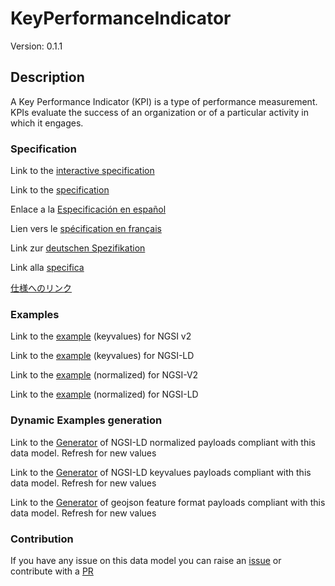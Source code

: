 # KeyPerformanceIndicator
Version: 0.1.1

## Description 

A Key Performance Indicator (KPI) is a type of performance measurement. KPIs evaluate the success of an organization or of a particular activity in which it engages.
### Specification

Link to the [interactive specification](https://swagger.lab.fiware.org/?url=https://smart-data-models.github.io/dataModel.KeyPerformanceIndicator/KeyPerformanceIndicator/swagger.yaml)

Link to the [specification](https://github.com/smart-data-models/dataModel.KeyPerformanceIndicator/blob/master/KeyPerformanceIndicator/doc/spec.md)

Enlace a la [Especificación en español](https://github.com/smart-data-models/dataModel.KeyPerformanceIndicator/blob/master/KeyPerformanceIndicator/doc/spec_ES.md)

Lien vers le [spécification en français](https://github.com/smart-data-models/dataModel.KeyPerformanceIndicator/blob/master/KeyPerformanceIndicator/doc/spec_FR.md)

Link zur [deutschen Spezifikation](https://github.com/smart-data-models/dataModel.KeyPerformanceIndicator/blob/master/KeyPerformanceIndicator/doc/spec_DE.md)

Link alla [specifica](https://github.com/smart-data-models/dataModel.KeyPerformanceIndicator/blob/master/KeyPerformanceIndicator/doc/spec_IT.md)

[仕様へのリンク](https://github.com/smart-data-models/dataModel.KeyPerformanceIndicator/blob/master/KeyPerformanceIndicator/doc/spec_JA.md)
### Examples

Link to the [example](https://smart-data-models.github.io/dataModel.KeyPerformanceIndicator/KeyPerformanceIndicator/examples/example.json) (keyvalues) for NGSI v2

Link to the [example](https://smart-data-models.github.io/dataModel.KeyPerformanceIndicator/KeyPerformanceIndicator/examples/example.jsonld) (keyvalues) for NGSI-LD

Link to the [example](https://smart-data-models.github.io/dataModel.KeyPerformanceIndicator/KeyPerformanceIndicator/examples/example-normalized.json) (normalized) for NGSI-V2

Link to the [example](https://smart-data-models.github.io/dataModel.KeyPerformanceIndicator/KeyPerformanceIndicator/examples/example-normalized.jsonld) (normalized) for NGSI-LD
### Dynamic Examples generation

Link to the [Generator](https://smartdatamodels.org/extra/ngsi-ld_generator.php?schemaUrl=https://raw.githubusercontent.com/smart-data-models/dataModel.KeyPerformanceIndicator/master/KeyPerformanceIndicator/schema.json&email=info@smartdatamodels.org) of NGSI-LD normalized payloads compliant with this data model. Refresh for new values

Link to the [Generator](https://smartdatamodels.org/extra/ngsi-ld_generator_keyvalues.php?schemaUrl=https://raw.githubusercontent.com/smart-data-models/dataModel.KeyPerformanceIndicator/master/KeyPerformanceIndicator/schema.json&email=info@smartdatamodels.org) of NGSI-LD keyvalues payloads compliant with this data model. Refresh for new values

Link to the [Generator](https://smartdatamodels.org/extra/geojson_features_generator.php?schemaUrl=https://raw.githubusercontent.com/smart-data-models/dataModel.KeyPerformanceIndicator/master/KeyPerformanceIndicator/schema.json&email=info@smartdatamodels.org) of geojson feature format payloads compliant with this data model. Refresh for new values
### Contribution

 If you have any issue on this data model you can raise an [issue](https://github.com/smart-data-models/dataModel.KeyPerformanceIndicator/issues)  or contribute with a [PR](https://github.com/smart-data-models/dataModel.KeyPerformanceIndicator/pulls)